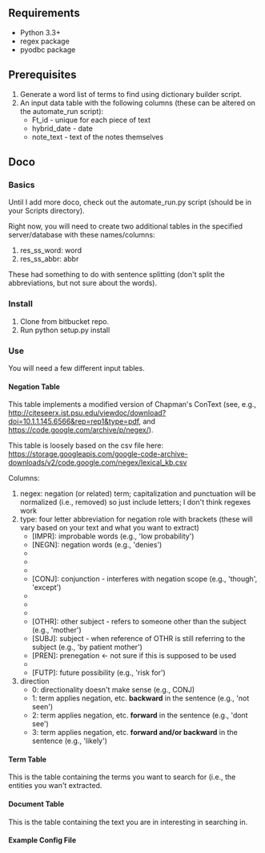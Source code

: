 ## Requirements ##
* Python 3.3+
* regex package
* pyodbc package

## Prerequisites ##
1. Generate a word list of terms to find using dictionary builder script.
2. An input data table with the following columns (these can be altered on the automate_run script):
    * Ft_id - unique for each piece of text
    * hybrid_date - date
    + note_text - text of the notes themselves

## Doco ##

### Basics ###
Until I add more doco, check out the automate_run.py script (should be in your Scripts directory).

Right now, you will need to create two additional tables in the specified server/database with these names/columns:

1. res_ss_word: word
2. res_ss_abbr: abbr

These had something to do with sentence splitting (don't split the abbreviations, but not sure about the words).

### Install ###
1. Clone from bitbucket repo.
2. Run python setup.py install

### Use ###
You will need a few different input tables.

#### Negation Table ####
This table implements a modified version of Chapman's ConText (see, e.g., http://citeseerx.ist.psu.edu/viewdoc/download?doi=10.1.1.145.6566&rep=rep1&type=pdf, and https://code.google.com/archive/p/negex/).

This table is loosely based on the csv file here: https://storage.googleapis.com/google-code-archive-downloads/v2/code.google.com/negex/lexical_kb.csv

Columns:

1. negex: negation (or related) term; capitalization and punctuation will be normalized (i.e., removed) so just include letters; I don't think regexes work
2. type: four letter abbreviation for negation role with brackets (these will vary based on your text and what you want to extract)
    * [IMPR]: improbable words (e.g., 'low probability')
    * [NEGN]: negation words (e.g., 'denies')
    * [PSEU]: pseudonegation (e.g., 'not only')
    * [INDI]: indication (e.g., 'rule out')
    * [HIST]: historical (e.g., 'previous')
    * [CONJ]: conjunction - interferes with negation scope (e.g., 'though', 'except')
    * [PROB]: probable (e.g., 'appears')
    * [POSS]: possible (e.g., 'possible')
    * [HYPO]: hypothetical (e.g., 'might')
    * [OTHR]: other subject - refers to someone other than the subject (e.g., 'mother')
    * [SUBJ]: subject - when reference of OTHR is still referring to the subject (e.g., 'by patient mother')
    * [PREN]: prenegation <- not sure if this is supposed to be used
    * [AFFM]: affirmed (e.g., 'obvious', 'positive for')
    * [FUTP]: future possibility (e.g., 'risk for')
3. direction
    * 0: directionality doesn't make sense (e.g., CONJ)
    * 1: term applies negation, etc. **backward** in the sentence (e.g., 'not seen')
    * 2: term applies negation, etc. **forward** in the sentence (e.g., 'dont see')
    * 3: term applies negation, etc. **forward and/or backward** in the sentence (e.g., 'likely')


#### Term Table #### 
This is the table containing the terms you want to search for (i.e., the entities you wan't extracted.


#### Document Table ####
This is the table containing the text you are in interesting in searching in.


#### Example Config File ####